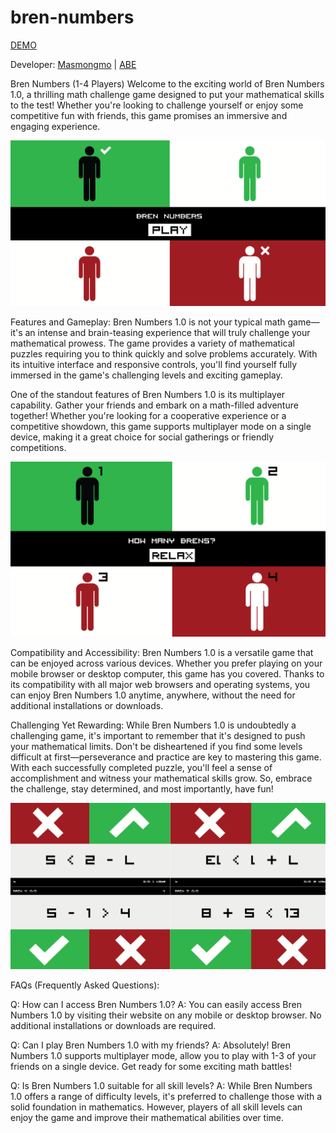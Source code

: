 # bren-numbers

[DEMO](https://trainghiemso.vn/bren-numbers/)

Developer: [Masmongmo](https://www.facebook.com/masmongmo/) | [ABE](https://www.facebook.com/abeveno/)

Bren Numbers (1-4 Players)
Welcome to the exciting world of Bren Numbers 1.0, a thrilling math challenge game designed to put your mathematical skills to the test! Whether you're looking to challenge yourself or enjoy some competitive fun with friends, this game promises an immersive and engaging experience.

![Bren Numbers Screenshot 1](screenshots/bren-numbers-1.png)

Features and Gameplay:
Bren Numbers 1.0 is not your typical math game—it's an intense and brain-teasing experience that will truly challenge your mathematical prowess. The game provides a variety of mathematical puzzles requiring you to think quickly and solve problems accurately. With its intuitive interface and responsive controls, you'll find yourself fully immersed in the game's challenging levels and exciting gameplay.

One of the standout features of Bren Numbers 1.0 is its multiplayer capability. Gather your friends and embark on a math-filled adventure together! Whether you're looking for a cooperative experience or a competitive showdown, this game supports multiplayer mode on a single device, making it a great choice for social gatherings or friendly competitions.

![Bren Numbers Screenshot 2](screenshots/bren-numbers-2.png)

Compatibility and Accessibility:
Bren Numbers 1.0 is a versatile game that can be enjoyed across various devices. Whether you prefer playing on your mobile browser or desktop computer, this game has you covered. Thanks to its compatibility with all major web browsers and operating systems, you can enjoy Bren Numbers 1.0 anytime, anywhere, without the need for additional installations or downloads.

Challenging Yet Rewarding:
While Bren Numbers 1.0 is undoubtedly a challenging game, it's important to remember that it's designed to push your mathematical limits. Don't be disheartened if you find some levels difficult at first—perseverance and practice are key to mastering this game. With each successfully completed puzzle, you'll feel a sense of accomplishment and witness your mathematical skills grow. So, embrace the challenge, stay determined, and most importantly, have fun!

![Bren Numbers Screenshot 3](screenshots/bren-numbers-3.png)

FAQs (Frequently Asked Questions):

Q: How can I access Bren Numbers 1.0?
A: You can easily access Bren Numbers 1.0 by visiting their website on any mobile or desktop browser. No additional installations or downloads are required.

Q: Can I play Bren Numbers 1.0 with my friends?
A: Absolutely! Bren Numbers 1.0 supports multiplayer mode, allow you to play with 1-3 of your friends on a single device. Get ready for some exciting math battles!

Q: Is Bren Numbers 1.0 suitable for all skill levels?
A: While Bren Numbers 1.0 offers a range of difficulty levels, it's preferred to challenge those with a solid foundation in mathematics. However, players of all skill levels can enjoy the game and improve their mathematical abilities over time.
